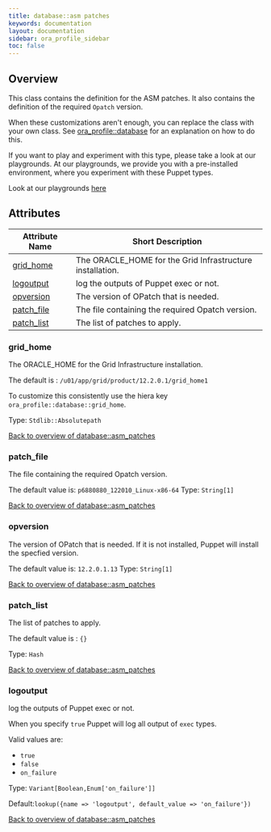```yaml
---
title: database::asm patches
keywords: documentation
layout: documentation
sidebar: ora_profile_sidebar
toc: false
---
```

## Overview

This class contains the definition for the ASM patches. It also contains the definition of the required `Opatch` version.

When these customizations aren't enough, you can replace the class with your own class. See [ora_profile::database](./database.html) for an explanation on how to do this.





If you want to play and experiment with this type, please take a look at our playgrounds. At our playgrounds, 
we provide you with a pre-installed environment, where you experiment with these Puppet types.

Look at our playgrounds [here](/playgrounds#oracle)

## Attributes



Attribute Name                                  | Short Description                                         |
----------------------------------------------- | --------------------------------------------------------- |
[grid_home](#database::asm_patches_grid_home)   | The ORACLE_HOME for the Grid Infrastructure installation. |
[logoutput](#database::asm_patches_logoutput)   | log the outputs of Puppet exec or not.                    |
[opversion](#database::asm_patches_opversion)   | The version of OPatch that is needed.                     |
[patch_file](#database::asm_patches_patch_file) | The file containing the required Opatch version.          |
[patch_list](#database::asm_patches_patch_list) | The list of patches to apply.                             |




### grid_home<a name='database::asm_patches_grid_home'>

The ORACLE_HOME for the Grid Infrastructure installation.

The default is : `/u01/app/grid/product/12.2.0.1/grid_home1`

To customize this consistently use the hiera key `ora_profile::database::grid_home`.

Type: `Stdlib::Absolutepath`


[Back to overview of database::asm_patches](#attributes)

### patch_file<a name='database::asm_patches_patch_file'>

The file containing the required Opatch version.

The default value is: `p6880880_122010_Linux-x86-64`
Type: `String[1]`


[Back to overview of database::asm_patches](#attributes)

### opversion<a name='database::asm_patches_opversion'>

The version of OPatch that is needed. If it is not installed, Puppet will install the specfied version.

The default value is: `12.2.0.1.13`
Type: `String[1]`


[Back to overview of database::asm_patches](#attributes)

### patch_list<a name='database::asm_patches_patch_list'>

The list of patches to apply.

The default value is : `{}`


Type: `Hash`


[Back to overview of database::asm_patches](#attributes)

### logoutput<a name='database::asm_patches_logoutput'>

log the outputs of Puppet exec or not.

When you specify `true` Puppet will log all output of `exec` types.

Valid values are:

- `true`
- `false`
- `on_failure`

Type: `Variant[Boolean,Enum['on_failure']]`

Default:`lookup({name => 'logoutput', default_value => 'on_failure'})`

[Back to overview of database::asm_patches](#attributes)
